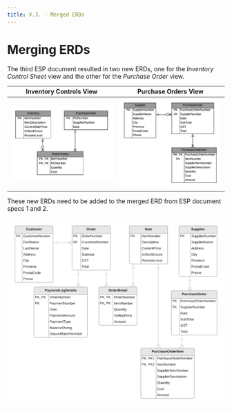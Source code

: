 ```yaml
---
title: V.3. - Merged ERDs
---
```

# Merging ERDs

The third ESP document resulted in two new ERDs, one for the *Inventory Control Sheet* view and the other for the *Purchase Order* view.

Inventory Controls View | Purchase Orders View
----------------------|---------------------
![](./ESP-3A-InventoryControlSheet.png) | ![](./ESP-3B-PurchaseOrders.png)

These new ERDs need to be added to the merged ERD from ESP document specs 1 and 2.

![](./ESP-Merge-With-ESP-3.png)
